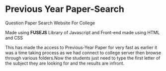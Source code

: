 # Previous Year Paper-Search
Question Paper Search Website For College

Made using **FUSEJS** Library of Javascript and Front-end made using HTML and CSS

This has made the access to Previous-Year Paper for very fast as earlier it was a time taking process as we had connect to college server then browse through various folders.Now the students just need to type the first letter of the subject they are looking for 
and the results are infront.
